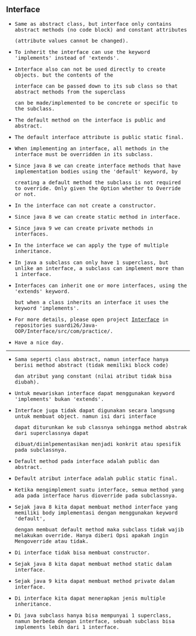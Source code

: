 ## Interface

- <samp>Same as abstract class, but interface only contains abstract methods (no code block) and constant attributes</samp> 
  
  <samp>(attribute values cannot be changed).</samp>
  
- <samp>To inherit the interface can use the keyword 'implements' instead of 'extends'. </samp>

- <samp>Interface also can not be used directly to create objects. but the contents of the</samp> 
  
  <samp>interface can be passed down to its sub class so that abstract methods from the superclass</samp> 
  
  <samp>can be made/implemented to be concrete or specific to the subclass.</samp>
  
- <samp>The default method on the interface is public and abstract.</samp>

- <samp>The default interface attribute is public static final.</samp>

- <samp>When implementing an interface, all methods in the interface must be overridden in its subclass.</samp>

- <samp>Since java 8 we can create interface methods that have implementation bodies using the 'default' keyword, by</samp> 
 
  <samp>creating a default method the subclass is not required to override. Only given the Option whether to Override or not.</samp>
  
- <samp>In the interface can not create a constructor.</samp>

- <samp>Since java 8 we can create static method in interface.</samp>

- <samp>Since java 9 we can create private methods in interfaces.</samp>

- <samp>In the interface we can apply the type of multiple inheritance.</samp>

- <samp>In java a subclass can only have 1 superclass, but unlike an interface, a subclass can implement more than 1 interface.</samp>

- <samp>Interfaces can inherit one or more interfaces, using the 'extends' keyword.</samp> 

  <samp>but when a class inherits an interface it uses the keyword 'implements'.</samp>
  
- <samp>For more details, please open project [Interface](https://github.com/suardi26/Java-OOP/tree/main/Interface/src/com/practice) in repositories suardi26/Java-OOP/Interface/src/com/practice/.</samp>

- <samp>Have a nice day.</samp>

---

- <samp>Sama seperti class abstract, namun interface hanya berisi method abstract (tidak memiliki block code)</samp> 

  <samp>dan atribut yang constant (nilai atribut tidak bisa diubah).</samp>
  
- <samp>Untuk mewariskan interface dapat menggunakan keyword 'implements' bukan 'extends'.</samp>

- <samp>Interface juga tidak dapat digunakan secara langsung untuk membuat object. namun isi dari interface </samp>
  
  <samp>dapat diturunkan ke sub classnya sehingga method abstrak dari superclassnya dapat </samp>
  
  <samp>dibuat/diimlpementasikan menjadi konkrit atau spesifik pada subclassnya.</samp>
  
- <samp>Default method pada interface adalah public dan abstract.</samp>

- <samp>Default atribut interface adalah public static final.</samp>

- <samp>Ketika mengimplement suatu interface, semua method yang ada pada interface harus dioverride pada subclassnya.</samp>

- <samp>Sejak java 8 kita dapat membuat method interface yang memiliki body implementasi dengan menggunakan keyword 'default',</samp> 
  
  <samp>dengan membuat default method maka subclass tidak wajib melakukan override. Hanya diberi Opsi apakah ingin Mengoverride atau tidak.</samp>
  
- <samp>Di interface tidak bisa membuat constructor.<samp>

- <samp>Sejak java 8 kita dapat membuat method static dalam interface.<samp>

- <samp>Sejak java 9 kita dapat membuat method private dalam interface.<samp>

- <samp>Di interface kita dapat menerapkan jenis multiple inheritance.<samp>
  
- <samp>Di java subclass hanya bisa mempunyai 1 superclass, namun berbeda dengan interface, sebuah subclass bisa implements lebih dari 1 interface.</samp>
